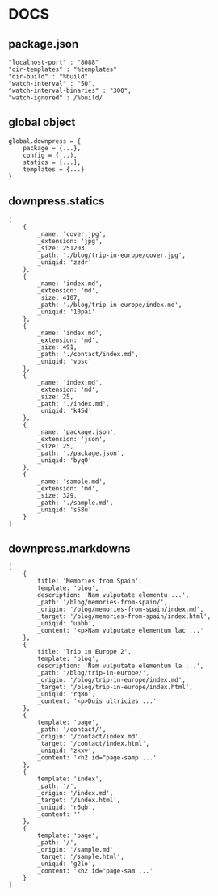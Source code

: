 # DOCS

## package.json

	"localhost-port" : "8088"
	"dir-templates" : "%templates"
	"dir-build" : "%build"
	"watch-interval" : "50",
    "watch-interval-binaries" : "300",
    "watch-ignored" : /%build/

## global object

	global.downpress = {
		package = {...},
		config = {...),
		statics = [...],
		templates = {...}
	}

## downpress.statics

    [
        {
            _name: 'cover.jpg',
            _extension: 'jpg',
            _size: 251203,
            _path: './blog/trip-in-europe/cover.jpg',
            _uniqid: 'zzdr'
        },
        {
            _name: 'index.md',
            _extension: 'md',
            _size: 4107,
            _path: './blog/trip-in-europe/index.md',
            _uniqid: '10pai'
        },
        {
            _name: 'index.md',
            _extension: 'md',
            _size: 491,
            _path: './contact/index.md',
            _uniqid: 'vpsc'
        },
        {
            _name: 'index.md',
            _extension: 'md',
            _size: 25,
            _path: './index.md',
            _uniqid: 'k45d'
        },
        {
            _name: 'package.json',
            _extension: 'json',
            _size: 25,
            _path: './package.json',
            _uniqid: 'byq0'
        },
        {
            _name: 'sample.md',
            _extension: 'md',
            _size: 329,
            _path: './sample.md',
            _uniqid: 's58u'
        }
    ]

## downpress.markdowns

    [
        {
            title: 'Memories from Spain',
            template: 'blog',
            description: 'Nam vulputate elementu ...',
            _path: '/blog/memories-from-spain/',
            _origin: '/blog/memories-from-spain/index.md',
            _target: '/blog/memories-from-spain/index.html',
            _uniqid: 'uabb',
            _content: '<p>Nam vulputate elementum lac ...'
        },
        {
            title: 'Trip in Europe 2',
            template: 'blog',
            description: 'Nam vulputate elementum la ...',
            _path: '/blog/trip-in-europe/',
            _origin: '/blog/trip-in-europe/index.md',
            _target: '/blog/trip-in-europe/index.html',
            _uniqid: 'rq8n',
            _content: '<p>Duis ultricies ...'
        },
        {
            template: 'page',
            _path: '/contact/',
            _origin: '/contact/index.md',
            _target: '/contact/index.html',
            _uniqid: 'zkxv',
            _content: '<h2 id="page-samp ...'
        },
        {
            template: 'index',
            _path: '/',
            _origin: '/index.md',
            _target: '/index.html',
            _uniqid: 'r6qb',
            _content: ''
        },
        {
            template: 'page',
            _path: '/',
            _origin: '/sample.md',
            _target: '/sample.html',
            _uniqid: 'g2lo',
            _content: '<h2 id="page-sam ...'
        }
    ]
